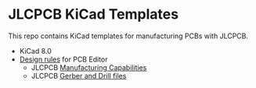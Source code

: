 # JLCPCB KiCad Templates

This repo contains KiCad templates for manufacturing PCBs with JLCPCB.

- KiCad 8.0
- [Design rules](https://docs.kicad.org/8.0/en/pcbnew/pcbnew.html#board_setup) for PCB Editor
  - JLCPCB [Manufacturing Capabilities](https://jlcpcb.com/capabilities/pcb-capabilities)
  - JLCPCB [Gerber and Drill files](https://jlcpcb.com/help/article/how-to-generate-gerber-and-drill-files-in-kicad-8)

